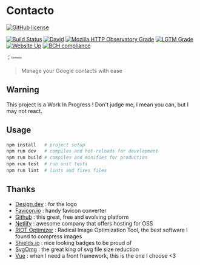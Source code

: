 # Contacto

[![GitHub license](https://img.shields.io/github/license/shuunen/contacto.svg?color=informational)](https://github.com/Shuunen/contacto/blob/master/LICENSE)

[![Build Status](https://travis-ci.com/Shuunen/contacto.svg?branch=master)](https://travis-ci.com/Shuunen/contacto)
[![David](https://img.shields.io/david/shuunen/contacto.svg)](https://david-dm.org/shuunen/contacto)
[![Mozilla HTTP Observatory Grade](https://img.shields.io/mozilla-observatory/grade/shuunen-contacto.netlify.app.svg?publish)](https://observatory.mozilla.org/analyze/shuunen-contacto.netlify.app)
[![LGTM Grade](https://img.shields.io/lgtm/grade/javascript/github/Shuunen/contacto.svg)](https://lgtm.com/projects/g/Shuunen/contacto/)
[![Website Up](https://img.shields.io/website/https/shuunen-contacto.netlify.app.svg)](https://shuunen-contacto.netlify.app)
[![BCH compliance](https://bettercodehub.com/edge/badge/Shuunen/contacto?branch=master)](https://bettercodehub.com/)

![logo](docs/logo.svg)

> Manage your Google contacts with ease

## Warning

This project is a Work In Progress ! Don't judge me, I mean you can, but I may not react.

## Usage

```bash
npm install   # project setup
npm run dev   # compiles and hot-reloads for development
npm run build # compiles and minifies for production
npm run test  # run unit tests
npm run lint  # lints and fixes files
```

## Thanks

- [Design.dev](https://design.dev/downloads/21-covid-19-icons/) : for the logo
- [Favicon.io](https://favicon.io/) : handy favicon converter
- [Github](https://github.com) : this great, free and evolving platform
- [Netlify](https://netlify.com) : awesome company that offers hosting for OSS
- [RIOT Optimizer](https://riot-optimizer.com) : Radical Image Optimization Tool, the best software I found to compress images
- [Shields.io](https://shields.io) : nice looking badges to be proud of
- [SvgOmg](https://jakearchibald.github.io/svgomg/) : the great king of svg file size reduction
- [Vue](https://vuejs.org) : when I need a front framework, this is the one I choose <3
